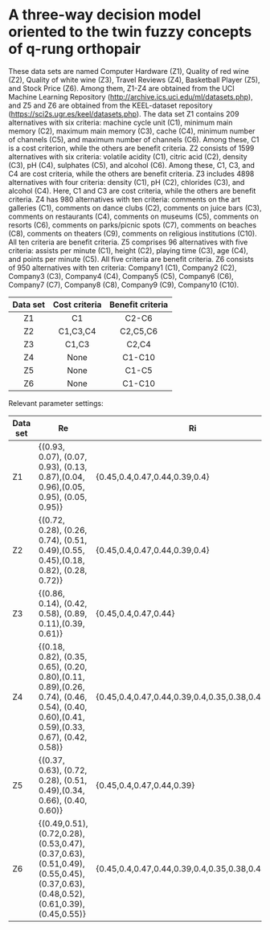 # A three-way decision model oriented to the twin fuzzy concepts of q-rung orthopair
These data sets are named Computer Hardware (Z1), Quality of red wine (Z2), Quality of white wine (Z3), Travel Reviews (Z4), Basketball Player (Z5), and Stock Price (Z6). Among them, Z1-Z4 are obtained from the UCI Machine Learning Repository (http://archive.ics.uci.edu/ml/datasets.php), and Z5 and Z6 are obtained from the KEEL-dataset repository (https://sci2s.ugr.es/keel/datasets.php). The data set Z1 contains 209 alternatives with six criteria: machine cycle unit (C1), minimum main memory (C2), maximum main memory (C3), cache (C4), minimum number of channels (C5), and maximum number of channels (C6). Among these, C1 is a cost criterion, while the others are benefit criteria. Z2 consists of 1599 alternatives with six criteria: volatile acidity (C1), citric acid (C2), density (C3), pH (C4), sulphates (C5), and alcohol (C6). Among these, C1, C3, and C4 are cost criteria, while the others are benefit criteria. Z3 includes 4898 alternatives with four criteria: density (C1), pH (C2), chlorides (C3), and alcohol (C4). Here, C1 and C3 are cost criteria, while the others are benefit criteria. Z4 has 980 alternatives with ten criteria: comments on the art galleries (C1), comments on dance clubs (C2), comments on juice bars (C3), comments on restaurants (C4), comments on museums (C5), comments on resorts (C6), comments on parks/picnic spots (C7), comments on beaches (C8), comments on theaters (C9), comments on religious institutions (C10). All ten criteria are benefit criteria. Z5 comprises 96 alternatives with five criteria: assists per minute (C1), height (C2), playing time (C3), age (C4), and points per minute (C5). All five criteria are benefit criteria. Z6 consists of 950 alternatives with ten criteria: Company1 (C1), Company2 (C2), Company3 (C3), Company4 (C4), Company5 (C5), Company6 (C6), Company7 (C7), Company8 (C8), Company9 (C9), Company10 (C10).

<div align="center">
  
| Data set | Cost criteria | Benefit criteria |
| :---: | :---: | :---: |
| Z1 | C1 | C2-C6 |
| Z2 | C1,C3,C4 | C2,C5,C6 |
| Z3 | C1,C3 | C2,C4 |
| Z4 | None | C1-C10 |
| Z5 | None | C1-C5 |
| Z6 | None | C1-C10 |

</div>
Relevant parameter settings:
<div align="center">

| Data set | Re | Ri | $\xi$ | W |
|----------|------|------|-------|-----|
| Z1       | {(0.93, 0.07), (0.07, 0.93), (0.13, 0.87),(0.04, 0.96),(0.05, 0.95), (0.05, 0.95)} | {0.45,0.4,0.47,0.44,0.39,0.4} | 0.5 | {0.18,0.15,0.23,0.13,0.15,0.16} |
| Z2       | {(0.72, 0.28), (0.26, 0.74), (0.51, 0.49),(0.55, 0.45),(0.18, 0.82), (0.28, 0.72)} | {0.45,0.4,0.47,0.44,0.39,0.4} | 0.7 | {0.17,0.14,0.19,0.19,0.14,0.17} |
| Z3       | {(0.86, 0.14), (0.42, 0.58), (0.89, 0.11),(0.39, 0.61)} | {0.45,0.4,0.47,0.44} | 0.6 | {0.2,0.32,0.18,0.3} |
| Z4       | {(0.18, 0.82), (0.35, 0.65), (0.20, 0.80),(0.11, 0.89),(0.26, 0.74), (0.46, 0.54), (0.40, 0.60),(0.41, 0.59),(0.33, 0.67), (0.42, 0.58)} | {0.45,0.4,0.47,0.44,0.39,0.4,0.35,0.38,0.43,0.41} | 0.8 | {0.08,0.11,0.08,0.06,0.1,$ $0.12,0.11,0.12,0.11,0.11} |
| Z5       | {(0.37, 0.63), (0.72, 0.28), (0.51, 0.49),(0.34, 0.66), (0.40, 0.60)} | {0.45,0.4,0.47,0.44,0.39} | 0.9 | {0.2,0.2,0.18,0.2,0.22} |
| Z6       | {(0.49,0.51), (0.72,0.28), (0.53,0.47),(0.37,0.63), (0.51,0.49), (0.55,0.45), (0.37,0.63),(0.48,0.52), (0.61,0.39), (0.45,0.55)} | {0.45,0.4,0.47,0.44,0.39,0.4,0.35,0.38,0.43,0.41} | 0.9 | {0.1,0.09,0.1,0.1,0.11,$ $0.09,0.1,0.1,0.11,0.1} |

</div>
